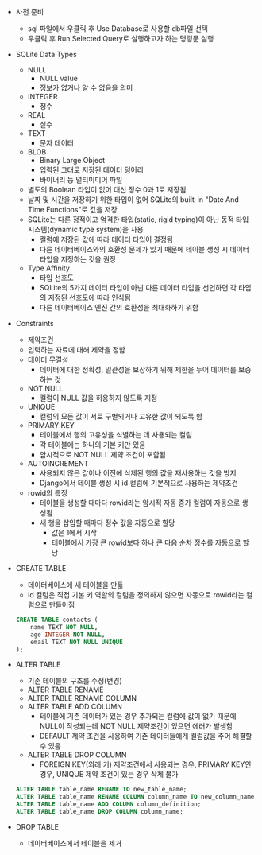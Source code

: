 - 사전 준비
    - sql 파일에서 우클릭 후 Use Database로 사용할 db파일 선택
    - 우클릭 후 Run Selected Query로 실행하고자 하는 명령문 실행

- SQLite Data Types
    - NULL
        - NULL value
        - 정보가 없거나 알 수 없음을 의미
    - INTEGER
        - 정수
    - REAL
        - 실수
    - TEXT
        - 문자 데이터
    - BLOB
        - Binary Large Object
        - 입력된 그대로 저장된 데이터 덩어리
        - 바이너리 등 멀티미디어 파일
    - 별도의 Boolean 타입이 없어 대신 정수 0과 1로 저장됨
    - 날짜 및 시간을 저장하기 위한 타입이 없어  SQLite의 built-in "Date And Time Functions"로 값을 저장
    - SQLite는 다른 정적이고 엄격한 타입(static, rigid typing)이 아닌 동적 타입 시스템(dynamic type system)을 사용
        - 컬럼에 저장된 값에 따라 데이터 타입이 결정됨
        - 다른 데이터베이스와의 호환성 문제가 있기 때문에 테이블 생성 시 데이터 타입을 지정하는 것을 권장
    - Type Affinity
        - 타입 선호도
        - SQLite의 5가지 데이터 타입이 아닌 다른 데이터 타입을 선언하면 각 타입의 지정된 선호도에 따라 인식됨
        - 다른 데이터베이스 엔진 간의 호환성을 최대화하기 위함

- Constraints
    - 제약조건
    - 입력하는 자료에 대해 제약을 정함
    - 데이터 무결성
        - 데이터에 대한 정확성, 일관성을 보장하기 위해 제한을 두어 데이터를 보증하는 것
    - NOT NULL
        - 컬럼이 NULL 값을 허용하지 않도록 지정
    - UNIQUE
        - 컬럼의 모든 값이 서로 구별되거나 고유한 값이 되도록 함
    - PRIMARY KEY
        - 테이블에서 행의 고유성을 식별하는 데 사용되는 컬럼
        - 각 테이블에는 하나의 기본 키만 있음
        - 암시적으로 NOT NULL 제약 조건이 포함됨
    - AUTOINCREMENT
        - 사용되지 않은 값이나 이전에 삭제된 행의 값을 재사용하는 것을 방지
        - Django에서 테이블 생성 시 id 컬럼에 기본적으로 사용하는 제약조건
    - rowid의 특징
        - 테이블을 생성할 때마다 rowid라는 암시적 자동 증가 컬럼이 자동으로 생성됨
        - 새 행을 삽입할 때마다 정수 값을 자동으로 할당
            - 값은 1에서 시작
            - 테이블에서 가장 큰 rowid보다 하나 큰 다음 순차 정수를 자동으로 할당

- CREATE TABLE
    - 데이터베이스에 새 테이블을 만듦
    - id 컬럼은 직접 기본 키 역할의 컬럼을 정의하지 않으면 자동으로 rowid라는 컬럼으로 만들어짐
    ```sql
    CREATE TABLE contacts (
        name TEXT NOT NULL,
        age INTEGER NOT NULL,
        email TEXT NOT NULL UNIQUE
    );
    ```

- ALTER TABLE
    - 기존 테이블의 구조를 수정(변경)
    - ALTER TABLE RENAME
    - ALTER TABLE RENAME COLUMN
    - ALTER TABLE ADD COLUMN
        - 테이블에 기존 데이터가 있는 경우 추가되는 컬럼에 값이 없기 때문에 NULL이 작성되는데 NOT NULL 제약조건이 있으면 에러가 발생함
        - DEFAULT 제약 조건을 사용하여 기존 데이터들에게 컬럼값을 주어 해결할 수 있음
    - ALTER TABLE DROP COLUMN
        - FOREIGN KEY(외래 키) 제약조건에서 사용되는 경우, PRIMARY KEY인 경우, UNIQUE 제약 조건이 있는 경우 삭제 불가
    ```sql
    ALTER TABLE table_name RENAME TO new_table_name;
    ALTER TABLE table_name RENAME COLUMN column_name TO new_column_name;
    ALTER TABLE table_name ADD COLUMN column_definition;
    ALTER TABLE table_name DROP COLUMN column_name;
    ```

- DROP TABLE
    - 데이터베이스에서 테이블을 제거